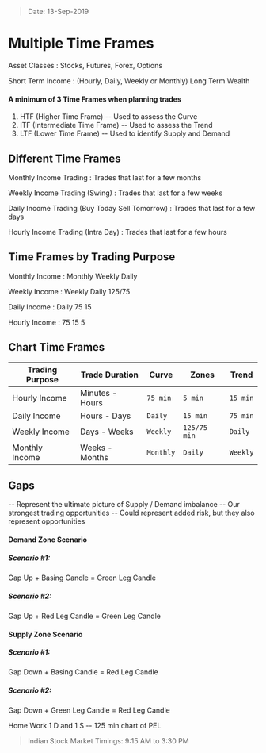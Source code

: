 > Date: 13-Sep-2019
# Multiple Time Frames

Asset Classes
: Stocks, Futures, Forex, Options

Short Term Income
: (Hourly, Daily, Weekly or Monthly)
Long Term Wealth

#### A minimum of 3 Time Frames when planning trades
1. HTF (Higher Time Frame) -- Used to assess the Curve
2. ITF (Intermediate Time Frame) -- Used to assess the Trend
3. LTF (Lower Time Frame) -- Used to identify Supply and Demand

## Different Time Frames
Monthly Income Trading
: Trades that last for a few months

Weekly Income Trading (Swing)
: Trades that last for a few weeks

Daily Income Trading (Buy Today Sell Tomorrow)
: Trades that last for a few days

Hourly Income Trading (Intra Day)
: Trades that last for a few hours

## Time Frames by Trading Purpose
Monthly Income
: Monthly
  Weekly
  Daily

Weekly Income
: Weekly
  Daily
  125/75

Daily Income
: Daily
  75
  15

Hourly Income
: 75
  15
  5

## Chart Time Frames
| Trading Purpose	| Trade Duration	| Curve     | Zones         | Trend     |
|-------------------|-------------------|-----------|---------------|-----------|
|Hourly Income		|Minutes - Hours	|`75 min`	|`5 min`		|`15 min` 	|
|Daily Income		|Hours - Days		|`Daily`    |`15 min`       |`75 min`	|
|Weekly Income		|Days - Weeks		|`Weekly`   |`125/75 min`	|`Daily`	|
|Monthly Income		|Weeks - Months		|`Monthly`  |`Daily`		|`Weekly`	|


## Gaps
-- Represent the ultimate picture of Supply / Demand imbalance
-- Our strongest trading opportunities
-- Could represent added risk, but they also represent opportunities

#### Demand Zone Scenario
##### Scenario #1:
Gap Up + Basing Candle = Green Leg Candle
##### Scenario #2:
Gap Up + Red Leg Candle = Green Leg Candle

#### Supply Zone Scenario
##### Scenario #1:
Gap Down + Basing Candle = Red Leg Candle
##### Scenario #2:
Gap Down + Green Leg Candle = Red Leg Candle

Home Work
1 D and 1 S
-- 125 min chart of PEL

> Indian Stock Market Timings: 9:15 AM to 3:30 PM
<!--stackedit_data:
eyJoaXN0b3J5IjpbODY5MDIyMzE5LDE5Mjc2ODc1NzMsMTkwMT
I1Njk3MSwxMzAxNTc0MDIwLC0xMjcxMTE0OTI4LDQxODIyNzgy
Nyw3MDM2MDUxMDNdfQ==
-->